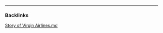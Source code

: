 

---
### Backlinks
[Story of Virgin Airlines.md](../../All%20fin%20notes/Story%20of%20Virgin%20Airlines.md)
